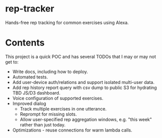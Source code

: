 # rep-tracker
Hands-free rep tracking for common exercises using Alexa.

# Contents
This project is a quick POC and has several TODOs that I may or may not get to:
- Write docs, including how to deploy.
- Automated tests.
- Add user-device auth/relations and support isolated multi-user data.
- Add rep history report query with csv dump to public S3 for hydrating TBD JS/D3 dashboard.
- Voice configuration of supported exercises.
- Improved dialog
    - Track multiple exercises in one utterance.
    - Reprompt for missing slots.
    - Allow user-specified rep aggregation windows, e.g. "this week" rather than just today.
- Optimizations - reuse connections for warm lambda calls. 
